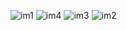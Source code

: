 
![im1](https://github.com/THRISHNA-22/g3/assets/142488640/15becf66-113e-4714-b5a4-d3164ce77adf)
![im4](https://github.com/THRISHNA-22/g3/assets/142488640/4110c99f-16f0-417c-b8c6-b3d2b159b669)
![im3](https://github.com/THRISHNA-22/g3/assets/142488640/8c82b423-a36e-47c4-87c8-4a36f7011539)
![im2](https://github.com/THRISHNA-22/g3/assets/142488640/6d528543-cab5-47bd-90c1-4e433f677039)
